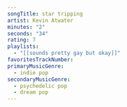 ```yaml
---
songTitle: star tripping
artist: Kevin Atwater
minutes: "2"
seconds: "34"
rating: 7
playlists:
  - "[[sounds pretty gay but okay]]"
favoritesTrackNumber:
primaryMusicGenre:
  - indie pop
secondaryMusicGenre:
  - psychedelic pop
  - dream pop
---
```

